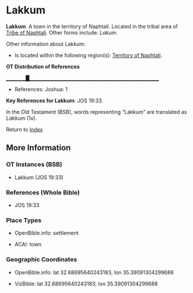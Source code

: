 # Lakkum
**Lakkum**. 
A town in the territory of Naphtali. 
Located in the tribal area of [Tribe of Naphtali](../../../groups/md/acai/Naphtali.md). 
Other forms include: 
*Lakum*. 




Other information about Lakkum:


* Is located within the following region(s): 
[Territory of Naphtali](TerritoryOfNaphtali.md). 


**OT Distribution of References**

▁▁▁▁▁█▁▁▁▁▁▁▁▁▁▁▁▁▁▁▁▁▁▁▁▁▁▁▁▁▁▁▁▁▁▁▁▁▁
* References: Joshua: 1



**Key References for Lakkum**: 
JOS 19:33. 


In the Old Testament (BSB), words representing “Lakkum” are translated as 
*Lakkum* (1x). 




Return to [Index](00-Index.md)

## More Information

### OT Instances (BSB)

* Lakkum (JOS 19:33)



### References (Whole Bible)

* JOS 19:33


### Place Types

* OpenBible.info: settlement

* ACAI: town



### Geographic Coordinates

* OpenBible.info: lat 32.68695640243183; lon 35.39091304299688

* VizBible: lat 32.68695640243183; lon 35.39091304299688




